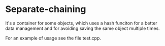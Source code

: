 # Separate-chaining
It's a container for some objects, which uses a hash funciton for a better data management and for avoiding saving the same object multiple times.
   
For an example of usage see the file test.cpp. 
